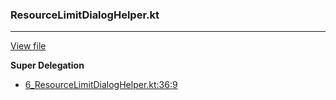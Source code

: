 ### ResourceLimitDialogHelper.kt
---
[View file](../files/6_ResourceLimitDialogHelper.kt)

**Super Delegation**

 - [6_ResourceLimitDialogHelper.kt:36:9](../files/6_ResourceLimitDialogHelper.kt#L36)
